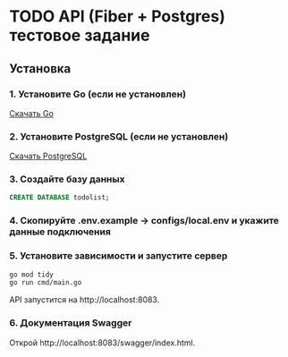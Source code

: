 # TODO API (Fiber + Postgres) тестовое задание

## Установка

### 1. Установите Go (если не установлен)  
[Скачать Go](https://go.dev/dl/)

### 2. Установите PostgreSQL (если не установлен)  
[Скачать PostgreSQL](https://www.postgresql.org/download/)

### 3. Создайте базу данных  

```sql
CREATE DATABASE todolist;
```
### 4. Скопируйте .env.example → configs/local.env и укажите данные подключения

### 5. Установите зависимости и запустите сервер
```sh
go mod tidy
go run cmd/main.go
```
API запустится на http://localhost:8083.

### 6. Документация Swagger

Открой http://localhost:8083/swagger/index.html.